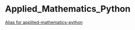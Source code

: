 # Applied_Mathematics_Python
[Alias for applited-mathematics-python](https://github.com/tka4nik/applied-mathematics-python)
